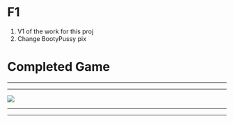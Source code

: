 


# F1 

1. V1 of the work for this proj
2. Change BootyPussy pix 



# Completed Game 

---- 
----

![](./w.gif)


----
----